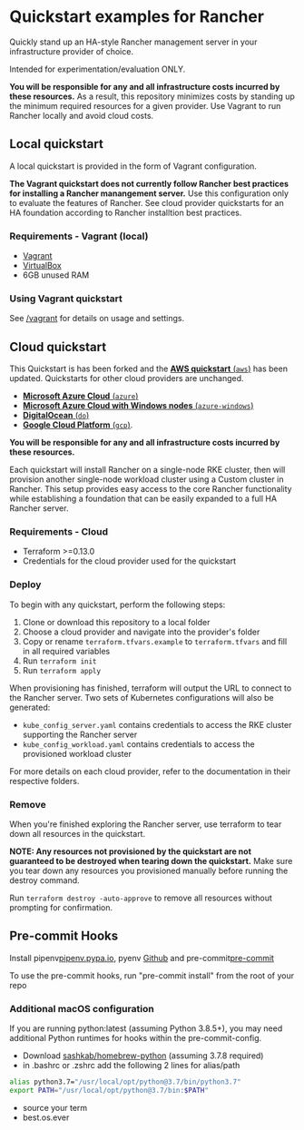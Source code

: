 # Quickstart examples for Rancher

Quickly stand up an HA-style Rancher management server in your infrastructure provider of choice.

Intended for experimentation/evaluation ONLY.

**You will be responsible for any and all infrastructure costs incurred by these resources.**
As a result, this repository minimizes costs by standing up the minimum required resources for a given provider.
Use Vagrant to run Rancher locally and avoid cloud costs.

## Local quickstart

A local quickstart is provided in the form of Vagrant configuration.

**The Vagrant quickstart does not currently follow Rancher best practices for installing a Rancher manangement server.**
Use this configuration only to evaluate the features of Rancher.
See cloud provider quickstarts for an HA foundation according to Rancher installtion best practices.

### Requirements - Vagrant (local)

- [Vagrant](https://www.vagrantup.com)
- [VirtualBox](https://www.virtualbox.org)
- 6GB unused RAM

### Using Vagrant quickstart

See [/vagrant](./vagrant) for details on usage and settings.

## Cloud quickstart

This Quickstart is has been forked and the [**AWS quickstart** (`aws`)](./aws) has been updated. Quickstarts for other cloud providers are unchanged.

- [**Microsoft Azure Cloud** (`azure`)](./azure)
- [**Microsoft Azure Cloud with Windows nodes** (`azure-windows`)](./azure-windows)
- [**DigitalOcean** (`do`)](./do)
- [**Google Cloud Platform** (`gcp`)](./gcp).

**You will be responsible for any and all infrastructure costs incurred by these resources.**

Each quickstart will install Rancher on a single-node RKE cluster, then will provision another single-node workload cluster using a Custom cluster in Rancher.
This setup provides easy access to the core Rancher functionality while establishing a foundation that can be easily expanded to a full HA Rancher server.

### Requirements - Cloud

- Terraform >=0.13.0
- Credentials for the cloud provider used for the quickstart

### Deploy

To begin with any quickstart, perform the following steps:

1. Clone or download this repository to a local folder
1. Choose a cloud provider and navigate into the provider's folder
1. Copy or rename `terraform.tfvars.example` to `terraform.tfvars` and fill in all required variables
1. Run `terraform init`
1. Run `terraform apply`

When provisioning has finished, terraform will output the URL to connect to the Rancher server.
Two sets of Kubernetes configurations will also be generated:

- `kube_config_server.yaml` contains credentials to access the RKE cluster supporting the Rancher server
- `kube_config_workload.yaml` contains credentials to access the provisioned workload cluster

For more details on each cloud provider, refer to the documentation in their respective folders.

### Remove

When you're finished exploring the Rancher server, use terraform to tear down all resources in the quickstart.

**NOTE: Any resources not provisioned by the quickstart are not guaranteed to be destroyed when tearing down the quickstart.**
Make sure you tear down any resources you provisioned manually before running the destroy command.

Run `terraform destroy -auto-approve` to remove all resources without prompting for confirmation.

## Pre-commit Hooks

Install pipenv[pipenv.pypa.io](https://pipenv.pypa.io/en/latest/install/), pyenv [Github](https://github.com/pyenv/pyenv) and pre-commit[pre-commit](https://pre-commit.com/#install)

To use the pre-commit hooks, run "pre-commit install" from the root of your repo

### Additional macOS configuration

If you are running python:latest (assuming Python 3.8.5+), you may need additional Python runtimes for hooks within the pre-commit-config.

- Download [sashkab/homebrew-python](https://github.com/sashkab/homebrew-python) (assuming 3.7.8 required)
- in .bashrc or .zshrc add the following 2 lines for alias/path

```bash
alias python3.7="/usr/local/opt/python@3.7/bin/python3.7"
export PATH="/usr/local/opt/python@3.7/bin:$PATH"
```

- source your term
- best.os.ever
